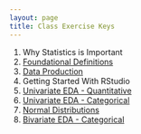 ```yaml
---
layout: page
title: Class Exercise Keys
---
```


1. Why Statistics is Important
1. [Foundational Definitions](Foundational_Definitions.html)
1. [Data Production](Data_Production.html)
1. Getting Started With RStudio
1. [Univariate EDA - Quantitative](UnivEDA_Quantitative.html)
1. [Univariate EDA - Categorical](UnivEDA_Categorical.html)
1. [Normal Distributions](Normal_Distributions.html)
1. [Bivariate EDA - Categorical](BivEDA_Categorical.html)

<!--
1. [Bivariate EDA - Quantitative](BivEDA_Quantitative.html)
1. [Linear Regression](Linear_Regression.html)
1. [Probability Introduction](Probability.html)
1. [Sampling Distributions](Sampling_Distributions.html)
1. [Hypothesis Testing](Hypothesis_Testing.html)
1. [Confidence Regions](Confidence_Intervals.html)
1. [1-Sample Z-Test](1_Sample_Z.html)
1. [1-Sample t-Test](1_Sample_t.html)
1. [2-Sample t-Test](2_Sample_t.html)
1. [Chi-Square Test](ChiSquare.html)
1. [Goodness-of-Fit Test](GOFTest.html)
-->
